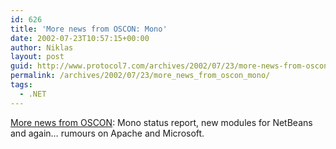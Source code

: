 ```yaml
---
id: 626
title: 'More news from OSCON: Mono'
date: 2002-07-23T10:57:15+00:00
author: Niklas
layout: post
guid: http://www.protocol7.com/archives/2002/07/23/more-news-from-oscon-mono/
permalink: /archives/2002/07/23/more_news_from_oscon_mono/
tags:
  - .NET
---
```

<div class='microid-a10080c8fe164127143f00a2adcfd121400b26ef'>
  <p>
    <a href="http://www.infoworld.com/articles/hn/xml/02/07/22/020722hnoreilly.xml?s=rss&t=news&slot=7">More news from OSCON</a>: Mono status report, new modules for NetBeans and again&#8230; rumours on Apache and Microsoft.
  </p>
</div>